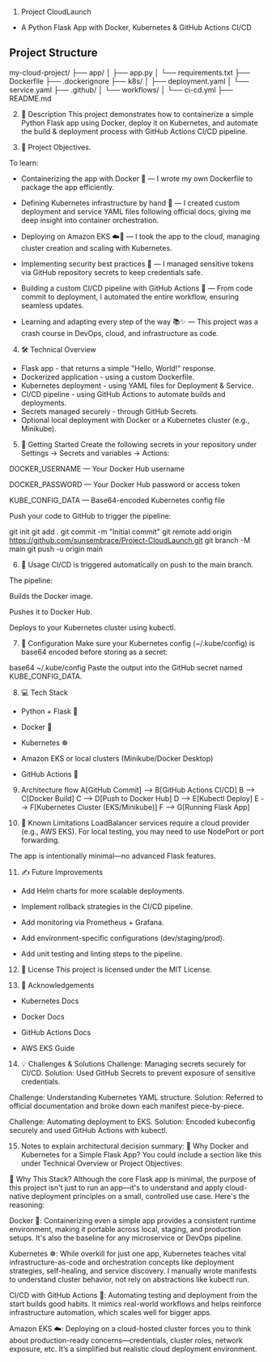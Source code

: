 
1. Project CloudLaunch
- A Python Flask App with Docker, Kubernetes & GitHub Actions CI/CD

## Project Structure
my-cloud-project/
├── app/
│ ├── app.py
│ └── requirements.txt
├── Dockerfile
├── .dockerignore
├── k8s/
│ ├── deployment.yaml
│ └── service.yaml
├── .github/
│ └── workflows/
│ └── ci-cd.yml
├── README.md


2. 🧠 Description
This project demonstrates how to containerize a simple Python Flask app using Docker, deploy it on Kubernetes, and automate the build & deployment process with GitHub Actions CI/CD pipeline.


3. 🎯 Project Objectives.

To learn:
- Containerizing the app with Docker 🐳 — I wrote my own Dockerfile to package the app efficiently.

- Defining Kubernetes infrastructure by hand 📄 — I created custom deployment and service YAML files following official docs, giving me deep insight into container orchestration.

- Deploying on Amazon EKS ☁️🚀 — I took the app to the cloud, managing cluster creation and scaling with Kubernetes.

- Implementing security best practices 🔐 — I managed sensitive tokens via GitHub repository secrets to keep credentials safe.

- Building a custom CI/CD pipeline with GitHub Actions 🤖 — From code commit to deployment, I automated the entire workflow, ensuring seamless updates.

- Learning and adapting every step of the way 📚✨ — This project was a crash course in DevOps, cloud, and infrastructure as code.


4. 🛠️ Technical Overview
- Flask app -  that returns a simple "Hello, World!" response.
- Dockerized application -  using a custom Dockerfile.
- Kubernetes deployment - using YAML files for Deployment & Service.
- CI/CD pipeline - using GitHub Actions to automate builds and deployments.
- Secrets managed securely -  through GitHub Secrets.
- Optional local deployment with Docker or a Kubernetes cluster (e.g., Minikube).

5. 🚀 Getting Started
Create the following secrets in your repository under
Settings → Secrets and variables → Actions:

DOCKER_USERNAME — Your Docker Hub username

DOCKER_PASSWORD — Your Docker Hub password or access token

KUBE_CONFIG_DATA — Base64-encoded Kubernetes config file

Push your code to GitHub to trigger the pipeline:

git init
git add .
git commit -m "Initial commit"
git remote add origin https://github.com/sunsembrace/Project-CloudLaunch.git
git branch -M main
git push -u origin main


6. 🧪 Usage
CI/CD is triggered automatically on push to the main branch.

The pipeline:

Builds the Docker image.

Pushes it to Docker Hub.

Deploys to your Kubernetes cluster using kubectl.


7. 🔧 Configuration
Make sure your Kubernetes config (~/.kube/config) is base64 encoded before storing as a secret:


base64 ~/.kube/config
Paste the output into the GitHub secret named KUBE_CONFIG_DATA.


8. 💻 Tech Stack
- Python + Flask 🐍

- Docker 🐳

- Kubernetes ☸️

- Amazon EKS or local clusters (Minikube/Docker Desktop)

- GitHub Actions 🤖


9. Architecture flow
A[GitHub Commit] --> B[GitHub Actions CI/CD]
B --> C[Docker Build]
C --> D[Push to Docker Hub]
D --> E[Kubectl Deploy]
E --> F[Kubernetes Cluster (EKS/Minikube)]
F --> G[Running Flask App]


10. 🐞 Known Limitations
LoadBalancer services require a cloud provider (e.g., AWS EKS). For local testing, you may need to use NodePort or port forwarding.

The app is intentionally minimal—no advanced Flask features.


11. ✍️ Future Improvements
- Add Helm charts for more scalable deployments.

- Implement rollback strategies in the CI/CD pipeline.

- Add monitoring via Prometheus + Grafana.

- Add environment-specific configurations (dev/staging/prod).

- Add unit testing and linting steps to the pipeline.


12. 📄 License
This project is licensed under the MIT License.


13. 🙏 Acknowledgements
- Kubernetes Docs

- Docker Docs

- GitHub Actions Docs

- AWS EKS Guide


14. 💡 Challenges & Solutions
Challenge: Managing secrets securely for CI/CD.
Solution: Used GitHub Secrets to prevent exposure of sensitive credentials.

Challenge: Understanding Kubernetes YAML structure.
Solution: Referred to official documentation and broke down each manifest piece-by-piece.

Challenge: Automating deployment to EKS.
Solution: Encoded kubeconfig securely and used GitHub Actions with kubectl.


15. Notes to explain architectural decision summary: 🧭 Why Docker and Kubernetes for a Simple Flask App?
You could include a section like this under Technical Overview or Project Objectives:

🧭 Why This Stack?
Although the core Flask app is minimal, the purpose of this project isn't just to run an app—it's to understand and apply cloud-native deployment principles on a small, controlled use case. Here's the reasoning:

Docker 🐳:
Containerizing even a simple app provides a consistent runtime environment, making it portable across local, staging, and production setups. It's also the baseline for any microservice or DevOps pipeline.

Kubernetes ☸️:
While overkill for just one app, Kubernetes teaches vital infrastructure-as-code and orchestration concepts like deployment strategies, self-healing, and service discovery. I manually wrote manifests to understand cluster behavior, not rely on abstractions like kubectl run.

CI/CD with GitHub Actions 🤖:
Automating testing and deployment from the start builds good habits. It mimics real-world workflows and helps reinforce infrastructure automation, which scales well for bigger apps.

Amazon EKS ☁️:
Deploying on a cloud-hosted cluster forces you to think about production-ready concerns—credentials, cluster roles, network exposure, etc. It’s a simplified but realistic cloud deployment environment.